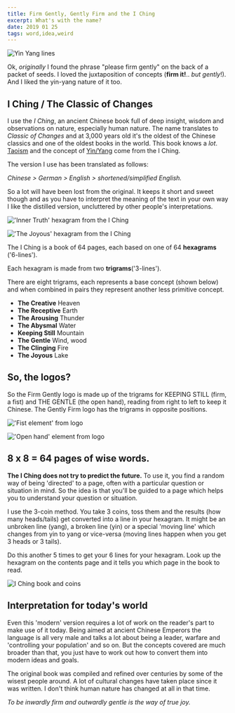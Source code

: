 ```yaml
---
title: Firm Gently, Gently Firm and the I Ching
excerpt: What's with the name?
date: 2019 01 25
tags: word,idea,weird
---
```


![Yin Yang lines](/images/words/yin-yang-lines.jpg "Yang (unbroken line) and Yin (broken line)")


Ok, *originally* I found the phrase "please firm gently" on the back of a packet of seeds. I loved the juxtaposition of concepts (**firm it!**.. *but gently*!). And I liked the yin-yang nature of it too.


## I Ching / The Classic of Changes

I use the *I Ching*, an ancient Chinese book full of deep insight, wisdom and observations on nature, especially human nature. The name translates to *Classic of Changes* and at 3,000 years old it's the oldest of the Chinese classics and one of the oldest books in the world. This book knows a *lot*. [Taoism](https://en.wikipedia.org/wiki/Taoism) and the concept of [Yin/Yang](https://en.wikipedia.org/wiki/Yin_and_yang) come from the I Ching.

The version I use has been translated as follows:

*Chinese > German > English > shortened/simplified English.*

So a lot will have been lost from the original. It keeps it short and sweet though and as you have to interpret the meaning of the text in your own way I like the distilled version, uncluttered by other people's interpretations.

!['Inner Truth' hexagram from the I Ching](/images/words/inner-truth-hexagram-tattoo.jpg "
Inner Truth hexagram, the first tattoo I ever had. It reminds me to do the right thing, to not be selfish. Of course it doesn't always work, I'm human. But whenever I see it I am reminded.")

!['The Joyous' hexagram from the I Ching](/images/words/the-joyous-trigram.jpg "The Joyous: A trigram representing joyousness and the image of a lake.")



The I Ching is a book of 64 pages, each based on one of 64 **hexagrams** ('6-lines').

Each hexagram is made from two **trigrams**('3-lines').

There are eight trigrams, each represents a base concept (shown below) and when combined in pairs they represent another less primitive concept.

- **The Creative**   Heaven
- **The Receptive**   Earth
- **The Arousing**   Thunder
- **The Abysmal**   Water
- **Keeping Still**   Mountain
- **The Gentle**   Wind, wood
- **The Clinging**   Fire
- **The Joyous**   Lake


## So, the logos?

So the Firm Gently logo is made up of the trigrams for KEEPING STILL (firm, a fist) and THE GENTLE (the open hand), reading from right to left to keep it Chinese. The Gently Firm logo has the trigrams in opposite positions.

!['Fist element' from logo](/images/words/firm-fist.jpg "KEEPING STILL (firm, a fist)
")

!['Open hand' element from logo](/images/words/gentle-open.jpg "THE GENTLE (the open hand)")



## 8 x 8 = 64 pages of wise words.

**The I Ching does not try to predict the future.** To use it, you find a random way of being 'directed' to a page, often with a particular question or situation in mind. So the idea is that you'll be guided to a page which helps you to understand your question or situation.

I use the 3-coin method. You take 3 coins, toss them and the results (how many heads/tails) get converted into a line in your hexagram. It might be an unbroken line (yang), a broken line (yin) or a special 'moving line' which changes from yin to yang or vice-versa (moving lines happen when you get 3 heads or 3 tails).

Do this another 5 times to get your 6 lines for your hexagram. Look up the hexagram on the contents page and it tells you which page in the book to read.

![I Ching book and coins](/images/words/i-ching-reading.jpg "'I threw the I Ching yesterday... it said there'd be some thunder at the well...'")



## Interpretation for today's world

Even this 'modern' version requires a lot of work on the reader's part to make use of it today. Being aimed at ancient Chinese Emperors the language is all very male and talks a lot about being a leader, warfare and 'controlling your population' and so on. But the concepts covered are much broader than that, you just have to work out how to convert them into modern ideas and goals.

The original book was compiled and refined over centuries by some of the wisest people around. A lot of cultural changes have taken place since it was written. I don't think human nature has changed at all in that time.

*To be inwardly firm and outwardly gentle is the way of true joy.*
	
